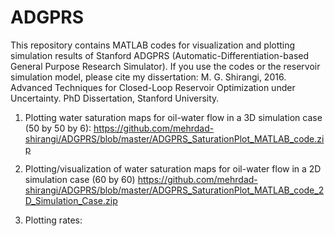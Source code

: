 # ADGPRS
This repository contains MATLAB codes for visualization and plotting simulation results of Stanford ADGPRS (Automatic-Differentiation-based General Purpose Research Simulator).
If you use the codes or the reservoir simulation model, please cite my dissertation:
M. G. Shirangi, 2016. Advanced Techniques for Closed-Loop Reservoir Optimization under Uncertainty. PhD Dissertation, Stanford University.

1) Plotting water saturation maps for oil-water flow in a 3D simulation case (50 by 50 by 6): 
  https://github.com/mehrdad-shirangi/ADGPRS/blob/master/ADGPRS_SaturationPlot_MATLAB_code.zip


2) Plotting/visualization of water saturation maps for oil-water flow in a 2D simulation case (60 by 60)
  https://github.com/mehrdad-shirangi/ADGPRS/blob/master/ADGPRS_SaturationPlot_MATLAB_code_2D_Simulation_Case.zip

3) Plotting rates:
